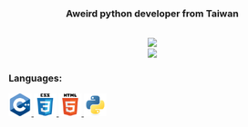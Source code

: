 <h3 align="center">Aweird python developer from Taiwan</h3>

<p align="center">
    <br/>
    <img src="https://github-readme-stats.vercel.app/api?username=Cjenf&show_icons=true&theme=nord" /><br />
    <!-- <img src="https://github-readme-stats.vercel.app/api/top-langs/?username=Cjenf&layout=compact&theme=Nord&locale=cn" /><br /> -->
    <img src="https://github-readme-stats.vercel.app/api/top-langs/?username=Cjenf&langs_count=8&theme=nord&locale=cn" /><br />
</p>


<h3 align="left">Languages:</h3>
<p align="left"> <a href="https://www.w3schools.com/cpp/" target="_blank" rel="noreferrer"> <img src="https://raw.githubusercontent.com/devicons/devicon/master/icons/cplusplus/cplusplus-original.svg" alt="cplusplus" width="40" height="40"/> </a> <a href="https://www.w3schools.com/css/" target="_blank" rel="noreferrer"> <img src="https://raw.githubusercontent.com/devicons/devicon/master/icons/css3/css3-original-wordmark.svg" alt="css3" width="40" height="40"/> </a> <a href="https://www.w3.org/html/" target="_blank" rel="noreferrer"> <img src="https://raw.githubusercontent.com/devicons/devicon/master/icons/html5/html5-original-wordmark.svg" alt="html5" width="40" height="40"/> </a> <a href="https://www.python.org" target="_blank" rel="noreferrer"> <img src="https://raw.githubusercontent.com/devicons/devicon/master/icons/python/python-original.svg" alt="python" width="40" height="40"/> </a> </p>
